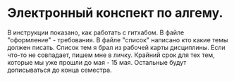 # Электронный конспект по алгему.
В инструкции показано, как работать с гитхабом.
В файле "оформление" - требования.
В файле "список" написано кто какие темы должен писать. Список тем я брал из рабочей карты дисциплины. Если что-то не совпадает, пишем мне в личку.
Крайний срок для тех тем, которые мы уже прошли до мая - 15 мая.
Остальные будут дописываться до конца семестра.

